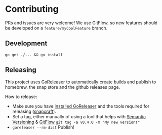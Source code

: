 # Contributing

PRs and issues are very welcome!
We use GitFlow, so new features should be developed on a `feature/myCoolFeature` branch.

## Development

`go get ./... && go install`

## Releasing

This project uses [GoReleaser](https://goreleaser.com/) to automatically create builds and publish to homebrew, the snap store and the github releases page.

How to release:

- Make sure you have [installed GoReleaser](https://goreleaser.com/install/) and the tools required for releasing ([snapcraft](https://snapcraft.io/)).
- Set a tag, either manually of using a tool that helps with [Semantic Versioning](http://semver.org) & [GitFlow](https://www.atlassian.com/git/tutorials/comparing-workflows/gitflow-workflow) `git tag -a v0.4.0 -m "My new version!"`
- `goreleaser --rm-dist` Publish!
